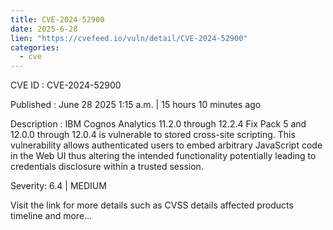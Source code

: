 ```yaml
--- 
title: CVE-2024-52900
date: 2025-6-28
lien: "https://cvefeed.io/vuln/detail/CVE-2024-52900"
categories:
  - cve
---
```


CVE ID : CVE-2024-52900

Published :  June 28
2025
1:15 a.m. | 15 hours
10 minutes ago

Description : IBM Cognos Analytics 11.2.0 through 12.2.4 Fix Pack 5 and 12.0.0 through 12.0.4 is vulnerable to stored cross-site scripting. This vulnerability allows authenticated users to embed arbitrary JavaScript code in the Web UI thus altering the intended functionality potentially leading to credentials disclosure within a trusted session.

Severity: 6.4 | MEDIUM

Visit the link for more details
such as CVSS details
affected products
timeline
and more...
